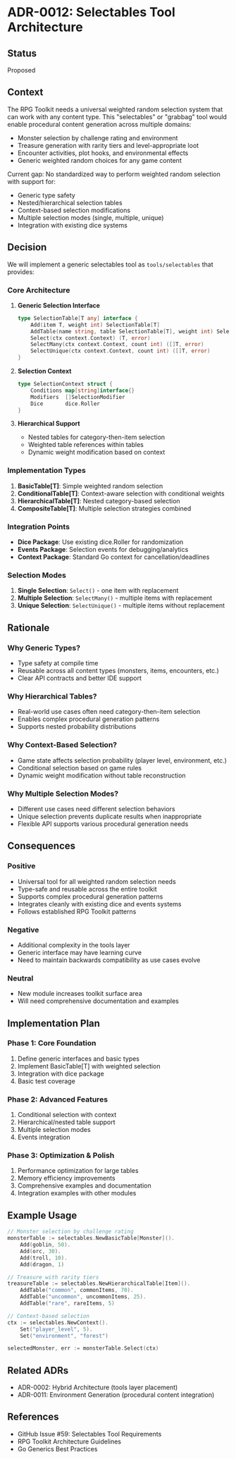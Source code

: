 # ADR-0012: Selectables Tool Architecture

## Status
Proposed

## Context

The RPG Toolkit needs a universal weighted random selection system that can work with any content type. This "selectables" or "grabbag" tool would enable procedural content generation across multiple domains:

- Monster selection by challenge rating and environment
- Treasure generation with rarity tiers and level-appropriate loot
- Encounter activities, plot hooks, and environmental effects
- Generic weighted random choices for any game content

Current gap: No standardized way to perform weighted random selection with support for:
- Generic type safety
- Nested/hierarchical selection tables
- Context-based selection modifications
- Multiple selection modes (single, multiple, unique)
- Integration with existing dice systems

## Decision

We will implement a generic selectables tool as `tools/selectables` that provides:

### Core Architecture

1. **Generic Selection Interface**
   ```go
   type SelectionTable[T any] interface {
       Add(item T, weight int) SelectionTable[T]
       AddTable(name string, table SelectionTable[T], weight int) SelectionTable[T]
       Select(ctx context.Context) (T, error)
       SelectMany(ctx context.Context, count int) ([]T, error)
       SelectUnique(ctx context.Context, count int) ([]T, error)
   }
   ```

2. **Selection Context**
   ```go
   type SelectionContext struct {
       Conditions map[string]interface{}
       Modifiers  []SelectionModifier
       Dice       dice.Roller
   }
   ```

3. **Hierarchical Support**
   - Nested tables for category-then-item selection
   - Weighted table references within tables
   - Dynamic weight modification based on context

### Implementation Types

1. **BasicTable[T]**: Simple weighted random selection
2. **ConditionalTable[T]**: Context-aware selection with conditional weights
3. **HierarchicalTable[T]**: Nested category-based selection
4. **CompositeTable[T]**: Multiple selection strategies combined

### Integration Points

- **Dice Package**: Use existing dice.Roller for randomization
- **Events Package**: Selection events for debugging/analytics
- **Context Package**: Standard Go context for cancellation/deadlines

### Selection Modes

1. **Single Selection**: `Select()` - one item with replacement
2. **Multiple Selection**: `SelectMany()` - multiple items with replacement
3. **Unique Selection**: `SelectUnique()` - multiple items without replacement

## Rationale

### Why Generic Types?
- Type safety at compile time
- Reusable across all content types (monsters, items, encounters, etc.)
- Clear API contracts and better IDE support

### Why Hierarchical Tables?
- Real-world use cases often need category-then-item selection
- Enables complex procedural generation patterns
- Supports nested probability distributions

### Why Context-Based Selection?
- Game state affects selection probability (player level, environment, etc.)
- Conditional selection based on game rules
- Dynamic weight modification without table reconstruction

### Why Multiple Selection Modes?
- Different use cases need different selection behaviors
- Unique selection prevents duplicate results when inappropriate
- Flexible API supports various procedural generation needs

## Consequences

### Positive
- Universal tool for all weighted random selection needs
- Type-safe and reusable across the entire toolkit
- Supports complex procedural generation patterns
- Integrates cleanly with existing dice and events systems
- Follows established RPG Toolkit patterns

### Negative
- Additional complexity in the tools layer
- Generic interface may have learning curve
- Need to maintain backwards compatibility as use cases evolve

### Neutral
- New module increases toolkit surface area
- Will need comprehensive documentation and examples

## Implementation Plan

### Phase 1: Core Foundation
1. Define generic interfaces and basic types
2. Implement BasicTable[T] with weighted selection
3. Integration with dice package
4. Basic test coverage

### Phase 2: Advanced Features
1. Conditional selection with context
2. Hierarchical/nested table support
3. Multiple selection modes
4. Events integration

### Phase 3: Optimization & Polish
1. Performance optimization for large tables
2. Memory efficiency improvements
3. Comprehensive examples and documentation
4. Integration examples with other modules

## Example Usage

```go
// Monster selection by challenge rating
monsterTable := selectables.NewBasicTable[Monster]().
    Add(goblin, 50).
    Add(orc, 30).
    Add(troll, 10).
    Add(dragon, 1)

// Treasure with rarity tiers
treasureTable := selectables.NewHierarchicalTable[Item]().
    AddTable("common", commonItems, 70).
    AddTable("uncommon", uncommonItems, 25).
    AddTable("rare", rareItems, 5)

// Context-based selection
ctx := selectables.NewContext().
    Set("player_level", 5).
    Set("environment", "forest")

selectedMonster, err := monsterTable.Select(ctx)
```

## Related ADRs
- ADR-0002: Hybrid Architecture (tools layer placement)
- ADR-0011: Environment Generation (procedural content integration)

## References
- GitHub Issue #59: Selectables Tool Requirements
- RPG Toolkit Architecture Guidelines
- Go Generics Best Practices